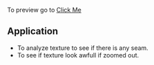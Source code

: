 To preview go to [Click Me](https://omerbhatti.github.io/TextureSeamAnalyzer/)
## Application
- To analyze texture to see if there is any seam.
- To see if texture look awfull if zoomed out.
